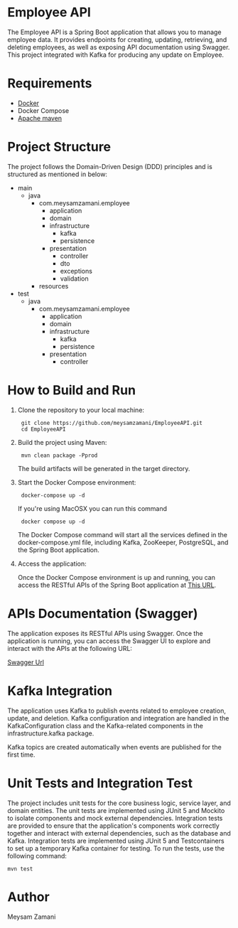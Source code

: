 # Employee API

The Employee API is a Spring Boot application that allows you to manage employee data. It provides endpoints for creating, updating, retrieving, and deleting employees, as well as exposing API documentation using Swagger. This project integrated with Kafka for producing any update on Employee.

# Requirements
- [Docker](https://www.docker.com/get-started)
- Docker Compose
- [Apache maven](https://maven.apache.org/install.html)

# Project Structure

The project follows the Domain-Driven Design (DDD) principles and is structured as mentioned in below:
- main
  - java
    - com.meysamzamani.employee
      - application
      - domain 
      - infrastructure
        - kafka
        - persistence
      - presentation
        - controller
        - dto
        - exceptions
        - validation
    - resources 
- test
  - java
    - com.meysamzamani.employee
      - application
      - domain
      - infrastructure
        - kafka
        - persistence
      - presentation
        - controller

# How to Build and Run

1. Clone the repository to your local machine:

        git clone https://github.com/meysamzamani/EmployeeAPI.git
        cd EmployeeAPI

2. Build the project using Maven:

        mvn clean package -Pprod

    The build artifacts will be generated in the target directory.


3. Start the Docker Compose environment:
        
        docker-compose up -d
    
    If you're using MacOSX you can run this command

        docker compose up -d

    The Docker Compose command will start all the services defined in the docker-compose.yml file, including Kafka, ZooKeeper, PostgreSQL, and the Spring Boot application.


4. Access the application:

    Once the Docker Compose environment is up and running, you can access the RESTful APIs of the Spring Boot application at [This URL](http://localhost:8080).

# APIs Documentation (Swagger)

The application exposes its RESTful APIs using Swagger. Once the application is running, you can access the Swagger UI to explore and interact with the APIs at the following URL:

[Swagger Url](http://localhost:8080/swagger-ui.html)

# Kafka Integration

The application uses Kafka to publish events related to employee creation, update, and deletion. Kafka configuration and integration are handled in the KafkaConfiguration class and the Kafka-related components in the infrastructure.kafka package.

Kafka topics are created automatically when events are published for the first time.

# Unit Tests and Integration Test

The project includes unit tests for the core business logic, service layer, and domain entities. The unit tests are implemented using JUnit 5 and Mockito to isolate components and mock external dependencies. Integration tests are provided to ensure that the application's components work correctly together and interact with external dependencies, such as the database and Kafka. Integration tests are implemented using JUnit 5 and Testcontainers to set up a temporary Kafka container for testing. To run the tests, use the following command:

    mvn test

# Author
Meysam Zamani

